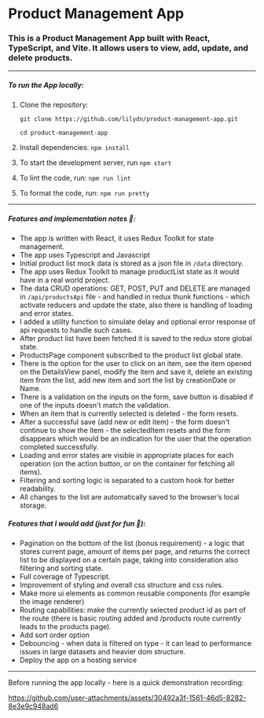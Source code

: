 # Product Management App 

### This is a Product Management App built with React, TypeScript, and Vite. It allows users to view, add, update, and delete products.

--- ----- -----

##### To run the App locally:

1. Clone the repository:

    `git clone https://github.com/lilydn/product-management-app.git`

   `cd product-management-app`


2. Install dependencies: `npm install`

3. To start the development server, run `npm start`


4. To lint the code, run: `npm run lint`

5. To format the code, run: `npm run pretty`


--- --- ---


##### Features and implementation notes 📝:

* The app is written with React, it uses Redux Toolkit for state management.
* The app uses Typescript and Javascript
* Initial product list mock data is stored as a json file in `/data` directory.      
* The app uses Redux Toolkit to manage productList state as it would have in a real world project.
* The data CRUD operations: GET, POST, PUT and DELETE are managed in `/api/productsApi` file - and handled in redux thunk functions - which activate reducers and update the state, also there is handling of loading and error states.
* I added a utility function to simulate delay and optional error response of api requests to handle such cases.
* After product list have been fetched it is saved to the redux store global state.
* ProductsPage component subscribed to the product list global state.
* There is the option for the user to click on an item, see the item opened on the DetailsView panel, modify the item and save it, delete an existing item from the list, add new item and sort the list by creationDate or Name.
* There is a validation on the inputs on the form, save button is disabled if one of the inputs doesn't match the validation.
* When an item that is currently selected is deleted - the form resets.
* After a successful save (add new or edit item) - the form doesn't continue to show the item - the selectedItem resets and the form disappears which would be an indication for the user that the operation completed successfully.
* Loading and error states are visible in appropriate places for each operation (on the action button, or on the container for fetching all items).
* Filtering and sorting logic is separated to a custom hook for better readability.
* All changes to the list are automatically saved to the browser’s local storage.


##### Features that I would add (just for fun 🙂):
* Pagination on the bottom of the list (bonus requirement) - a logic that stores current page, amount of items per page, and returns the correct list to be displayed on a certain page, taking into consideration also filtering and sorting state.
* Full coverage of Typescript.
* Improvement of styling and overall css structure and css rules.
* Make more ui elements as common reusable components (for example the image renderer)
* Routing capabilities: make the currently selected product id as part of the route (there is basic routing added and /products route currently leads to the products page).
* Add sort order option
* Debouncing - when data is filtered on type - it can lead to performance issues in large datasets and heavier dom structure.
* Deploy the app on a hosting service 



--- --- ---

Before running the app locally - here is a quick demonstration recording:

https://github.com/user-attachments/assets/30492a3f-1561-46d5-8282-8e3e9c948ad6


